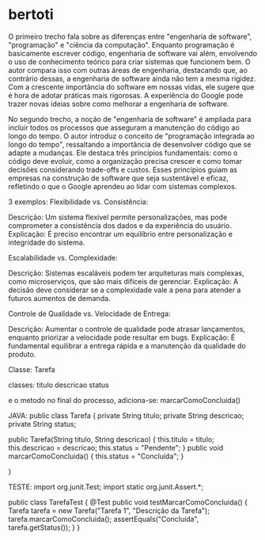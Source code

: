 # bertoti

O primeiro trecho fala sobre as diferenças entre "engenharia de software", "programação" e "ciência da computação". Enquanto programação é basicamente escrever código, engenharia de software vai além, envolvendo o uso de conhecimento teórico para criar sistemas que funcionem bem. O autor compara isso com outras áreas de engenharia, destacando que, ao contrário dessas, a engenharia de software ainda não tem a mesma rigidez. Com a crescente importância do software em nossas vidas, ele sugere que é hora de adotar práticas mais rigorosas. A experiência do Google pode trazer novas ideias sobre como melhorar a engenharia de software.

No segundo trecho, a noção de "engenharia de software" é ampliada para incluir todos os processos que asseguram a manutenção do código ao longo do tempo. O autor introduz o conceito de "programação integrada ao longo do tempo", ressaltando a importância de desenvolver código que se adapte a mudanças. Ele destaca três princípios fundamentais: como o código deve evoluir, como a organização precisa crescer e como tomar decisões considerando trade-offs e custos. Esses princípios guiam as empresas na construção de software que seja sustentável e eficaz, refletindo o que o Google aprendeu ao lidar com sistemas complexos.

3 exemplos: 
Flexibilidade vs. Consistência:

Descrição: Um sistema flexível permite personalizações, mas pode comprometer a consistência dos dados e da experiência do usuário.
Explicação: É preciso encontrar um equilíbrio entre personalização e integridade do sistema.

Escalabilidade vs. Complexidade:

Descrição: Sistemas escaláveis podem ter arquiteturas mais complexas, como microserviços, que são mais difíceis de gerenciar.
Explicação: A decisão deve considerar se a complexidade vale a pena para atender a futuros aumentos de demanda.

Controle de Qualidade vs. Velocidade de Entrega:

Descrição: Aumentar o controle de qualidade pode atrasar lançamentos, enquanto priorizar a velocidade pode resultar em bugs.
Explicação: É fundamental equilibrar a entrega rápida e a manutenção da qualidade do produto.


Classe: Tarefa 

classes: 
titulo
descricao
status

e o metodo no final do processo, adiciona-se: 
marcarComoConcluida()

JAVA:
public class Tarefa {
    private String titulo;
    private String descricao;
    private String status;
    
public Tarefa(String titulo, String descricao) {
        this.titulo = titulo;
        this.descricao = descricao;
        this.status = "Pendente";
   }
 public void marcarComoConcluida() {
        this.status = "Concluída";
    }
  
}

TESTE:
import org.junit.Test;
import static org.junit.Assert.*;

public class TarefaTest {
    @Test
    public void testMarcarComoConcluida() {
        Tarefa tarefa = new Tarefa("Tarefa 1", "Descrição da Tarefa");
        tarefa.marcarComoConcluida();
        assertEquals("Concluída", tarefa.getStatus());
    }
}
